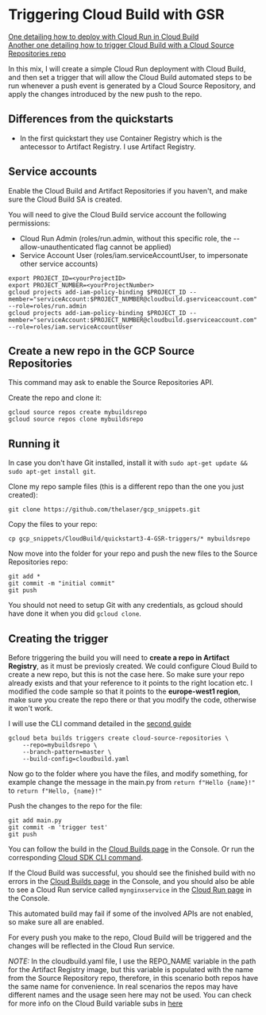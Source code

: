 # Triggering Cloud Build with GSR 

[One detailing how to deploy with Cloud Run in Cloud Build](https://cloud.google.com/build/docs/deploying-builds/deploy-cloud-run)  
[Another one detailing how to trigger Cloud Build with a Cloud Source Repositories repo](https://cloud.google.com/source-repositories/docs/integrating-with-cloud-build)  

In this mix, I will create a simple Cloud Run deployment with Cloud Build, and then set a trigger that will allow the Cloud Build automated steps to be run whenever a push event is generated by a Cloud Source Repository, and apply the changes introduced by the new push to the repo.

## Differences from the quickstarts

- In the first quickstart they use Container Registry which is the antecessor to Artifact Registry. I use Artifact Registry.

## Service accounts

Enable the Cloud Build and Artifact Repositories if you haven't, and make sure the Cloud Build SA is created.

You will need to give the Cloud Build service account the following permissions:  
- Cloud Run Admin (roles/run.admin, without this specific role, the --allow-unauthenticated flag cannot be applied)  
- Service Account User (roles/iam.serviceAccountUser, to impersonate other service accounts)


```
export PROJECT_ID=<yourProjectID>
export PROJECT_NUMBER=<yourProjectNumber>
gcloud projects add-iam-policy-binding $PROJECT_ID --member="serviceAccount:$PROJECT_NUMBER@cloudbuild.gserviceaccount.com" --role=roles/run.admin
gcloud projects add-iam-policy-binding $PROJECT_ID --member="serviceAccount:$PROJECT_NUMBER@cloudbuild.gserviceaccount.com" --role=roles/iam.serviceAccountUser

```

## Create a new repo in the GCP Source Repositories 

This command may ask to enable the Source Repositories API.

Create the repo and clone it:
```
gcloud source repos create mybuildsrepo
gcloud source repos clone mybuildsrepo
```

## Running it

In case you don't have Git installed, install it with `sudo apt-get update && sudo apt-get install git`. 

Clone my repo sample files (this is a different repo than the one you just created):
```
git clone https://github.com/thelaser/gcp_snippets.git
```

Copy the files to your repo:
```
cp gcp_snippets/CloudBuild/quickstart3-4-GSR-triggers/* mybuildsrepo
```

Now move into the folder for your repo and push the new files to the Source Repositories repo: 
```
git add *
git commit -m "initial commit"
git push
```
You should not need to setup Git with any credentials, as gcloud should have done it when you did `gcloud clone`.

## Creating the trigger

Before triggering the build you will need to **create a repo in Artifact Registry**, as it must be previosly created. We could configure Cloud Build to create a new repo, but this is not the case here. So make sure your repo already exists and that your reference to it points to the right location etc. I modified the code sample so that it points to the **europe-west1 region**, make sure you create the repo there or that you modify the code, otherwise it won't work.

I will use the CLI command detailed in the [second guide](https://cloud.google.com/source-repositories/docs/integrating-with-cloud-build#create_a_build_trigger)
```
gcloud beta builds triggers create cloud-source-repositories \
    --repo=mybuildsrepo \
    --branch-pattern=master \
    --build-config=cloudbuild.yaml
```

Now go to the folder where you have the files, and modify something, for example change the message in the main.py from `return f"Hello {name}!"` to `return f"Hello, {name}!"`

Push the changes to the repo for the file:
```
git add main.py
git commit -m 'trigger test'
git push
```
You can follow the build in the [Cloud Builds page](https://console.cloud.google.com/cloud-build) in the Console. Or run the corresponding [Cloud SDK CLI command](https://cloud.google.com/sdk/gcloud/reference/builds/log).

If the Cloud Build was successful, you should see the finished build with no errors in the [Cloud Builds page](https://console.cloud.google.com/cloud-build) in the Console, and you should also be able to see a Cloud Run service called `mynginxservice` in the [Cloud Run page](https://console.cloud.google.com/run) in the Console.

This automated build may fail if some of the involved APIs are not enabled, so make sure all are enabled.

For every push you make to the repo, Cloud Build will be triggered and the changes will be reflected in the Cloud Run service.

*NOTE:* In the cloudbuild.yaml file, I use the REPO_NAME variable in the path for the Artifact Registry image, but this variable is populated with the name from the Source Repository repo, therefore, in this scenario both repos have the same name for convenience. In real scenarios the repos may have different names and the usage seen here may not be used. You can check for more info on the Cloud Build variable subs in [here](https://cloud.google.com/build/docs/configuring-builds/substitute-variable-values#using_default_substitutions)

